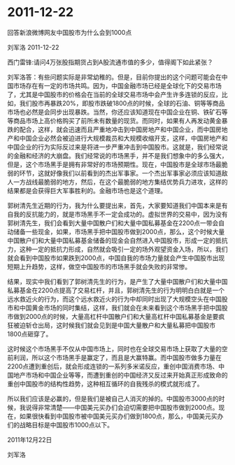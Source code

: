 # 2011-12-22

回答新浪微博网友中国股市为什么会到1000点 

刘军洛   2011-12-22

西门雷锋:请问4万张股指期货占到A股流通市值的多少，值得阁下如此紧张？

刘军洛答：有些问题实际是非常幼稚的。但是，目前你提出的这个问题可能会在中国市场存在有一定的市场共鸣。因为，中国金融市场已经是全球化下的交易市场了，尤其是中国股市的价格会在当前的全球交易市场中会产生许多连锁的反应，比如，我们股市再暴跌20%，即股市跌破1800点的时候，全球的石油、铜等等商品市场也必然是会同步出现暴跌。当然，你还应该知道现在中国企业在铜、铁矿石等等商品市场上高价格购买了前所未有数量的现货。而同时，如果有人再发动黄金暴跌的配合，这样，就会迅速而且严重地冲击到中国房地产和中国企业，而中国房地产和中国企业必然会被迫进行大规模裁员和大规模收缩开支，这样，中国房地产和中国企业的行为实际反过来是将进一步严重冲击到中国股市。这就是，我们经常说的金融和经济的大崩盘。我们经常说的市场黑手，并不是我们想象中的多么强大，但是，这个市场黑手是拥有非常好的市场预期性。现在，中国股市是全球市场最脆弱的环节，这就好像我们以前看到的杰出军事家。一个杰出军事家必须应该知道敌人一方战线最脆弱的地方，然后，在这个最脆弱的地方集结优势兵力进攻，这样的结果都是会获得巨大军事胜利的。金融市场也是这个道理。

郭树清先生近期的行为，我为什么要提出来，首先，大家要知道我们中国本来是有自我的反抗能力的，就是市场黑手不一定会成功的。虚拟世界的交易中，因为没有郭树清先生，我们会看到大量中国散户们和大量中国私募基金在2200点一带会自动储备一些现金，如果，市场黑手把中国股市做到2000点，那么，这个时候大量中国散户们和大量中国私募基金储备的现金会自然进入中国股市，形成一定的抵抗力，这种一定的抵抗力形成，自然就会吸引一定的场外观望资金入场，所以，我们就会看到中国股市如果跌到2000点，中国自我的市场力量就会产生中国股市出现短期上升趋势，这样，做空中国股市的市场黑手就会失败的非常惨。

结果，现实中我们看到了郭树清先生的行为，是产生了大量中国散户们和大量中国私募基金在2200点提高了交易杠杆，并且，郭树清先生的行为明明白白就是一个远水救近火的行为，而这个远水救近火的行为中却同时出现了大规模空头在中国股市和中国黄金市场的同时集结，这样，我们就会在未来看到这个市场黑手把中国股市做到2000点的时候，大量高杠杆中国散户们和大量高杠杆中国私募基金是要疯狂被迫斩仓出局，这时候我们就会见到是中国大量散户和大量私募把中国股市1800点砸穿了。

这时候这个市场黑手不仅从中国市场上，同时也在全球交易市场上获取了大量的空前利润，所以这个市场黑手是赢定了，而且是大赢特赢。而中国股市做多力量在2200点遭到重创后，就会形成连锁的一系列多米诺反应，重创中国消费市场、中国地产市场和中国企业等等，而遭到重创的中国经济又反过来开始真正形成致命的重创中国股市的结构性趋势，这种相互循环的自我残杀的模式就形成了。

所以我们应该是必赢的，但是我们是被自己人消灭的掉的。中国股市3000点的时候，我说得非常清楚——中国美元买办们会迫切需要把中国股市做到2000点。现在，如果很快看到中国股市被中国美元买办们做到1800点，那么，中国美元买办们的战略目标是中国股市1000点以下。

2011年12月22日

刘军洛
